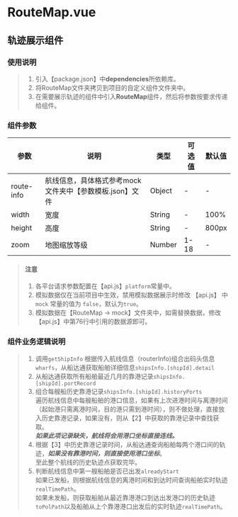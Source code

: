 # RouteMap.vue
## 轨迹展示组件

### 使用说明
> 1. 引入【package.json】中**dependencies**所依赖库。
> 2. 将RouteMap文件夹拷贝到项目的自定义组件文件夹中。
> 3. 在需要展示轨迹的组件中引入**RouteMap**组件，然后将参数按要求传递给组件。

### 组件参数

参数 | 说明 | 类型 | 可选值 | 默认值
---|---|---|---|---
route-info | 航线信息，具体格式参考mock文件夹中【参数模板.json】文件 | Object | - | -
width | 宽度 | String | - | 100%
height | 高度 | String | - | 800px
zoom | 地图缩放等级 | Number | 1-18 | -

> #### 注意
> 1. 各平台请求参数配置在【api.js】```platform```常量中。  
> 2. 模拟数据仅在当前项目中生效，禁用模拟数据展示时修改 【api.js】 中 ```mock``` 常量的值为 ```false```，默认为```true```。  
> 3. 模拟数据在【RouteMap → mock】文件夹中，如需替换数据，修改【api.js】中第76行中引用的数据源即可。  

### 组件业务逻辑说明

> 1. 调用```getShipInfo``` 根据传入航线信息（routerInfo)组合出码头信息```wharfs```，从船达通获取船舶详细信息```shipsInfo.[shipId].detail```
> 2. 从船达通获取所有船舶最近几月的靠港记录```shipsInfo.[shipId].portRecord```
> 3. 组合每艘船历史靠港记录```shipsInfo.[shipId].historyPorts```  
> 遍历航线信息中每艘船舶的港口信息，如果有上次进港时间与离港时间（起始港只需离港时间，目的港只需到港时间），则不做处理，直接放入历史靠港记录，如果没有，则从【2】中获取的靠港记录中查找获取。  
> _**如果此项记录缺失，航线将会用港口坐标直接连线。**_
> 4. 根据【3】中历史靠港记录时间，从船达通查询船舶每两个港口间的轨迹，**_如果没有靠港时间，则直接使用港口坐标_**。  
> 至此整个航线的历史轨迹点获取完毕。
> 5. 判断航线信息中第一艘船舶是否已出发```alreadyStart```  
> 如果已发船，则根据航线信息的离港时间和到达时间查询船舶实时轨迹```realTimePath```。  
> 如果未发船，则获取船舶从最近靠港港口到达出发港口的历史轨迹```toPolPath```以及船舶从上个靠港港口出发后的实时轨迹```realTimePath```。
